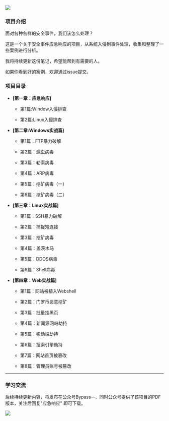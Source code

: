 ![](https://bypass007.github.io/Emergency-Response-Notes/Summary/image/sum-title.png)

### 项目介绍

面对各种各样的安全事件，我们该怎么处理？

这是一个关于安全事件应急响应的项目，从系统入侵到事件处理，收集和整理了一些案例进行分析。

我将持续更新这份笔记，希望能帮到有需要的人。

如果你看到好的案例，欢迎通过issue提交。

### 项目目录

* **[第一章：应急响应]**

  * 第1篇:Window入侵排查

  * 第2篇:Linux入侵排查

* **[第二章:Windows实战篇]**

  * 第1篇：FTP暴力破解
  
  * 第2篇：蠕虫病毒
  
  * 第3篇：勒索病毒
  
  * 第4篇：ARP病毒
  
  * 第5篇：挖矿病毒（一）
  
  * 第6篇：挖矿病毒（二）

* **[第三章：Linux实战篇]**

  * 第1篇：SSH暴力破解
  
  * 第2篇：捕捉短连接
  
  * 第3篇：挖矿病毒
  
  * 第4篇：盖茨木马
  
  * 第5篇：DDOS病毒
  
  * 第6篇：Shell病毒

* **[第四章：Web实战篇]**
  
  * 第1篇：网站被植入Webshell
  
  * 第2篇：门罗币恶意挖矿
  
  * 第3篇：批量挂黑页
  
  * 第4篇：新闻源网站劫持
  
  * 第5篇：移动端劫持
  
  * 第6篇：搜索引擎劫持
  
  * 第7篇：网站首页被篡改
  
  * 第8篇：管理员账号被篡改

------

### 学习交流

后续持续更新内容，将发布在公众号Bypass--，同时公众号提供了该项目的PDF版本，关注后回复"应急响应" 即可下载。

![](https://bypass007.github.io/Emergency-Response-Notes/Summary/image/sum-erweima.jpg)